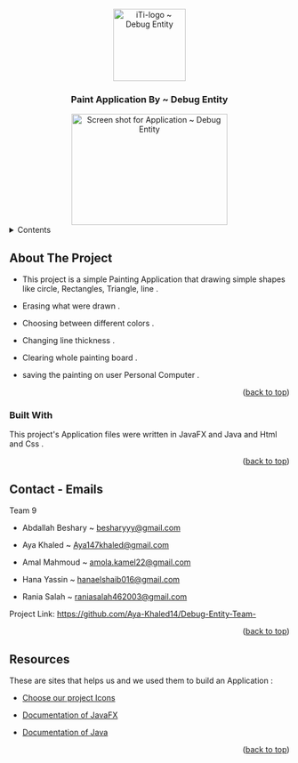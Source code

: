 <div id="top1"> 
<!-- PROJECT LOGO --> 
<br /> 
<div align="center"> 
  <a href="https://www.facebook.com/ITISuezCanalBranch"> 
    <img src="https://cdn.discordapp.com/attachments/1135257200768585901/1135257333015003266/image-removebg-preview_1.png" alt="iTi-logo ~ Debug Entity" width="130" height="130"> 
  </a> 
 
 
  <h3 align="center">Paint Application By ~ Debug Entity 
  </h3> 
 
  </p> 
</div> 
 

  <div align="center"> 
  <a href="https://github.com/Aya-Khaled14/Debug-Entity-Team-"> 
    <img src="https://cdn.discordapp.com/attachments/1135257200768585901/1135347368452165632/WhatsApp_Image_2023-07-31_at_01.36.29.jpg" alt="Screen shot for Application ~ Debug Entity" width="280" height="200"> 
  </a>
  </div>
 
 
<!-- TABLE OF CONTENTS --> 
<details> 
  <summary> Contents</summary> 
  <ol> 
    <li> 
      <a href="#about-the-project">About The Project</a> 
      <ul> 
        <li><a href="#built-with">Built With</a></li> 
      </ul> 
    <li><a href="#roadmap">Roadmap</a></li> 
    <li><a  href="#contact">Contact</a></li> 
    <li><a href="#resources">Resources</a></li> 
  </ol> 
</details> 
 
<!-- ABOUT THE PROJECT --> 
## About The Project 
 
   
- This project is a simple Painting Application that drawing simple shapes like circle, Rectangles, Triangle, line .
- Erasing what were drawn .
- Choosing between different colors .
- Changing line thickness .

- Clearing whole painting board .
- saving the painting on user Personal Computer .
</div> 
 
<p align="right">(<a href="#top1">back to top</a>)</p> 
 

 
### Built With 
 
This project's Application files were written in JavaFX and Java and Html and Css . 

 
<p align="right">(<a href="#top1">back to top</a>)</p> 
 


 
<!-- CONTACT --> 
## Contact - Emails 
 Team 9 
 - Abdallah Beshary ~ besharyyy@gmail.com <br/> 
 - Aya Khaled ~ Aya147khaled@gmail.com <br/> 
 
 - Amal Mahmoud ~ amola.kamel22@gmail.com <br/> 
 - Hana Yassin ~ hanaelshaib016@gmail.com <br/> 
 - Rania Salah ~ raniasalah462003@gmail.com <br/> 
 
 
 
Project Link: https://github.com/Aya-Khaled14/Debug-Entity-Team-  
 
 
<p align="right">(<a href="#top1">back to top</a>)</p> 
 
 
 
<!-- RESOURCES --> 
## Resources 
 
These are sites that helps us and we used them to build an Application  :  
 
* [Choose our project Icons](https://icons8.com/icons)
 
* [Documentation of JavaFX](https://docs.oracle.com/javase/8/javafx/api/toc.htm)
* [Documentation of Java](https://docs.oracle.com/javase/8/docs/api/)

 
 
<p align="right">(<a href="#top1">back to top</a>)</p> 
